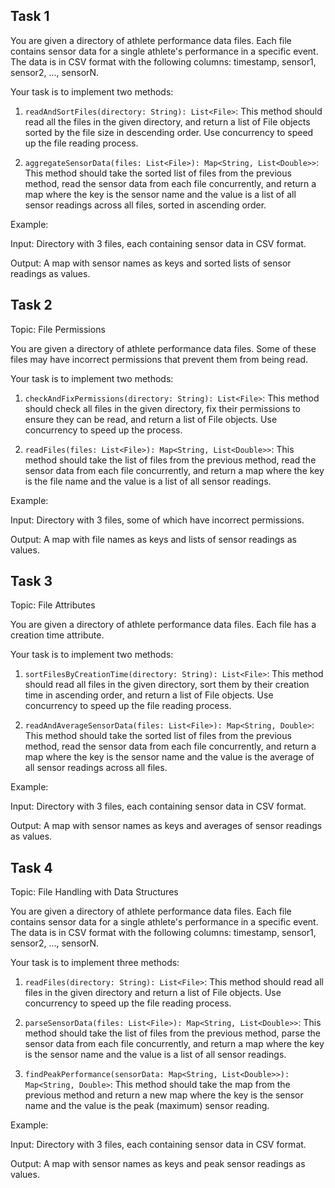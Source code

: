 ## Task 1

You are given a directory of athlete performance data files. Each file contains sensor data for a single athlete's performance in a specific event. The data is in CSV format with the following columns: timestamp, sensor1, sensor2, ..., sensorN.

Your task is to implement two methods:

1. `readAndSortFiles(directory: String): List<File>`: This method should read all the files in the given directory, and return a list of File objects sorted by the file size in descending order. Use concurrency to speed up the file reading process.
    
2. `aggregateSensorData(files: List<File>): Map<String, List<Double>>`: This method should take the sorted list of files from the previous method, read the sensor data from each file concurrently, and return a map where the key is the sensor name and the value is a list of all sensor readings across all files, sorted in ascending order.
    

Example:

Input: Directory with 3 files, each containing sensor data in CSV format.

Output: A map with sensor names as keys and sorted lists of sensor readings as values.

## Task 2

Topic: File Permissions

You are given a directory of athlete performance data files. Some of these files may have incorrect permissions that prevent them from being read.

Your task is to implement two methods:

1. `checkAndFixPermissions(directory: String): List<File>`: This method should check all files in the given directory, fix their permissions to ensure they can be read, and return a list of File objects. Use concurrency to speed up the process.
    
2. `readFiles(files: List<File>): Map<String, List<Double>>`: This method should take the list of files from the previous method, read the sensor data from each file concurrently, and return a map where the key is the file name and the value is a list of all sensor readings.
    

Example:

Input: Directory with 3 files, some of which have incorrect permissions.

Output: A map with file names as keys and lists of sensor readings as values.

## Task 3

Topic: File Attributes

You are given a directory of athlete performance data files. Each file has a creation time attribute.

Your task is to implement two methods:

1. `sortFilesByCreationTime(directory: String): List<File>`: This method should read all files in the given directory, sort them by their creation time in ascending order, and return a list of File objects. Use concurrency to speed up the file reading process.
    
2. `readAndAverageSensorData(files: List<File>): Map<String, Double>`: This method should take the sorted list of files from the previous method, read the sensor data from each file concurrently, and return a map where the key is the sensor name and the value is the average of all sensor readings across all files.
    

Example:

Input: Directory with 3 files, each containing sensor data in CSV format.

Output: A map with sensor names as keys and averages of sensor readings as values.

## Task 4

Topic: File Handling with Data Structures

You are given a directory of athlete performance data files. Each file contains sensor data for a single athlete's performance in a specific event. The data is in CSV format with the following columns: timestamp, sensor1, sensor2, ..., sensorN.

Your task is to implement three methods:

1. `readFiles(directory: String): List<File>`: This method should read all files in the given directory and return a list of File objects. Use concurrency to speed up the file reading process.
    
2. `parseSensorData(files: List<File>): Map<String, List<Double>>`: This method should take the list of files from the previous method, parse the sensor data from each file concurrently, and return a map where the key is the sensor name and the value is a list of all sensor readings.
    
3. `findPeakPerformance(sensorData: Map<String, List<Double>>): Map<String, Double>`: This method should take the map from the previous method and return a new map where the key is the sensor name and the value is the peak (maximum) sensor reading.
    

Example:

Input: Directory with 3 files, each containing sensor data in CSV format.

Output: A map with sensor names as keys and peak sensor readings as values.